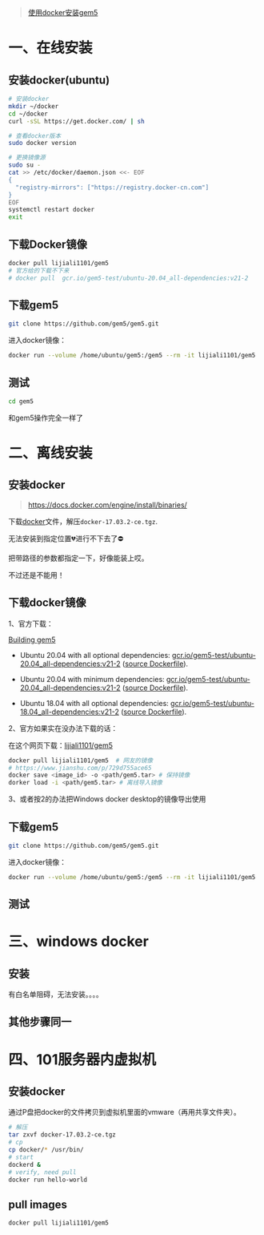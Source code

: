>[使用docker安装gem5](https://blog.csdn.net/m0_37340681/article/details/122168674)
# 一、在线安装
## 安装docker(ubuntu)

~~~bash
# 安装docker
mkdir ~/docker
cd ~/docker
curl -sSL https://get.docker.com/ | sh
~~~




~~~bash
# 查看docker版本
sudo docker version
~~~



~~~bash
# 更换镜像源
sudo su -
cat >> /etc/docker/daemon.json <<- EOF
{
  "registry-mirrors": ["https://registry.docker-cn.com"]
}
EOF
systemctl restart docker
exit
~~~



## 下载Docker镜像

~~~bash
docker pull lijiali1101/gem5
# 官方给的下载不下来
# docker pull  gcr.io/gem5-test/ubuntu-20.04_all-dependencies:v21-2
~~~

## 下载gem5

~~~bash
git clone https://github.com/gem5/gem5.git
~~~

进入docker镜像：

```bash
docker run --volume /home/ubuntu/gem5:/gem5 --rm -it lijiali1101/gem5
```

## 测试

~~~bash
cd gem5
~~~

和gem5操作完全一样了

# 二、离线安装

## 安装docker

> https://docs.docker.com/engine/install/binaries/

下载[docker](https://download.docker.com/linux/static/stable/x86_64/)文件，解压`docker-17.03.2-ce.tgz`.



无法安装到指定位置:broken_heart:进行不下去了:no_entry:



把带路径的参数都指定一下，好像能装上哎。



不过还是不能用！

## 下载docker镜像

1、官方下载：

[Building gem5](https://www.gem5.org/documentation/general_docs/building)

* Ubuntu 20.04 with all optional dependencies: [gcr.io/gem5-test/ubuntu-20.04_all-dependencies:v21-2](https://gcr.io/gem5-test/ubuntu-20.04_all-dependencies:v21-2) ([source Dockerfile](https://gem5.googlesource.com/public/gem5/+/refs/heads/stable/util/dockerfiles/ubuntu-20.04_all-dependencies/Dockerfile)).

* Ubuntu 20.04 with minimum dependencies: [gcr.io/gem5-test/ubuntu-20.04_all-dependencies:v21-2](https://gcr.io/gem5-test/ubuntu-20.04_min-dependencies:v21-2) ([source Dockerfile](https://gem5.googlesource.com/public/gem5/+/refs/heads/stable/util/dockerfiles/ubuntu-20.04_min-dependencies/Dockerfile)).

* Ubuntu 18.04 with all optional dependencies: [gcr.io/gem5-test/ubuntu-18.04_all-dependencies:v21-2](https://gcr.io/gem5-test/ubuntu-18.04_all-dependencies:v21-2) ([source Dockerfile](https://gem5.googlesource.com/public/gem5/+/refs/heads/stable/util/dockerfiles/ubuntu-18.04_all-dependencies/Dockerfile)).

2、官方如果实在没办法下载的话：

在这个网页下载：[lijiali1101/gem5](lijiali1101/gem5)

~~~bash
docker pull lijiali1101/gem5  # 网友的镜像
# https://www.jianshu.com/p/729d755ace65
docker save <image_id> -o <path/gem5.tar> # 保持镜像
dorker load -i <path/gem5.tar> # 离线导入镜像
~~~

3、或者按2的办法把Windows docker desktop的镜像导出使用

## 下载gem5

~~~bash
git clone https://github.com/gem5/gem5.git
~~~



进入docker镜像：

```bash
docker run --volume /home/ubuntu/gem5:/gem5 --rm -it lijiali1101/gem5
```



## 测试

# 三、windows docker

## 安装

有白名单阻碍，无法安装。。。。

## 其他步骤同一

# 四、101服务器内虚拟机

## 安装docker

通过P盘把docker的文件拷贝到虚拟机里面的vmware（再用共享文件夹）。

~~~bash
# 解压
tar zxvf docker-17.03.2-ce.tgz
# cp
cp docker/* /usr/bin/
# start 
dockerd &
# verify, need pull
docker run hello-world
~~~

## pull images

~~~bash
docker pull lijiali1101/gem5
~~~



